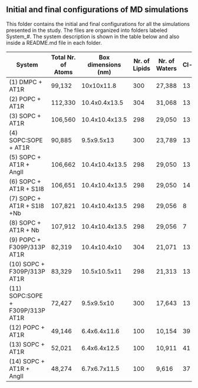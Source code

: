 ## Initial and final configurations of MD simulations

This folder contains the initial and final configurations for all the simulations presented in the study. The files are organized into folders labeled System_\#. The system description is shown in the table below and also inside a README.md file in each folder.

| System                           | Total Nr. of Atoms | Box dimensions (nm) | Nr. of Lipids | Nr. of Waters | Cl- | Na+ |
|----------------------------------|--------------------|---------------------|---------------|---------------|-----|-----|
| (1) DMPC + AT1R                  | 99,132             | 10x10x11.8          | 300           | 27,388        | 13  |  0  |
| (2) POPC + AT1R                  | 112,330            | 10.4x0.4x13.5       | 304           | 31,068        | 13  |  0  |
| (3) SOPC + AT1R                  | 106,560            | 10.4x10.4x13.5      | 298           | 29,050        | 13  |  0  |
| (4) SOPC:SOPE + AT1R             | 90,885             | 9.5x9.5x13          | 300           | 23,789        | 13  |  0  |
| (5) SOPC + AT1R + AngII          | 106,662            | 10.4x10.4x13.5      | 298           | 29,050        | 13  |  0  |
| (6) SOPC + AT1R + S1I8           | 106,651            | 10.4x10.4x13.5      | 298           | 29,050        | 14  |  0  |
| (7) SOPC + AT1R + S1I8 +Nb       | 107,821            | 10.4x10.4x13.5      | 298           | 29,056        | 8   |  0  |
| (8) SOPC + AT1R + Nb             | 107,912            | 10.4x10.4x13.5      | 298           | 29,056        | 7   |  0  |
| (9) POPC + F309P/313P AT1R       | 82,319             | 10.4x10.4x10        | 304           | 21,071        | 13  |  0  |
| (10) SOPC + F309P/313P AT1R      | 83,329             | 10.5x10.5x11        | 298           | 21,313        | 13  |  0  |
| (11) SOPC:SOPE + F309P/313P AT1R | 72,427             | 9.5x9.5x10          | 300           | 17,643        | 13  |  0  |
| (12) POPC + AT1R                 | 49,146             | 6.4x6.4x11.6        | 100           | 10,154        | 39  |  26 |
| (13) SOPC + AT1R                 | 52,021             | 6.4x6.4x12.5        | 100           | 10,911        | 41  |  28 |
| (14) SOPC + AT1R + AngII         | 48,274             | 6.7x6.7x11.5        | 100           | 9,616         | 37  |  24 |

